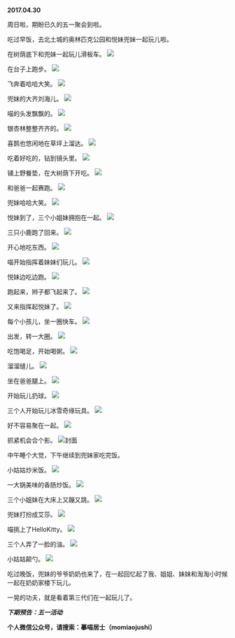 
          
**2017.04.30**

周日啦，期盼已久的五一聚会到啦。

吃过早饭，去北土城的奥林匹克公园和悦妹兜妹一起玩儿啦。

在树荫底下和兜妹一起玩儿滑板车。
![](https://pic2.zhimg.com/v2-8d5e0e377c801f9c794b4e06edf1c321.jpg)


在台子上跑步。
![](https://pic2.zhimg.com/v2-f40825c27a61255db40937fe99d25654.jpg)


飞奔着哈哈大笑。
![](https://pic4.zhimg.com/v2-6b518d5f34581b503dd69fda7c6323c4.jpg)


兜妹的大齐刘海儿。
![](https://pic4.zhimg.com/v2-3422cd53b8c10a0b2e8230b1b3b2b989.jpg)


喵的头发飘飘的。
![](https://pic3.zhimg.com/v2-f8a6c3a34f4438c1b58d842dacb73560.jpg)


银杏林整整齐齐的。
![](https://pic2.zhimg.com/v2-1977b4a414fc88bc7661d747d5c88ada.jpg)


喜鹊也悠闲地在草坪上溜达。
![](https://pic1.zhimg.com/v2-6f67c94404abb801e8fb34a45a94d330.jpg)


吃着好吃的，钻到镜头里。
![](https://pic3.zhimg.com/v2-188d0018afcab481c6573895323b73e2.jpg)


铺上野餐垫，在大树荫下开吃。
![](https://pic1.zhimg.com/v2-e8a6320722599dfa2fd7f1bbcc60cba8.jpg)


和爸爸一起赛跑。
![](https://pic4.zhimg.com/v2-f581458358cc57d802002423c2d73212.jpg)


兜妹哈哈大笑。
![](https://pic3.zhimg.com/v2-bddf37e74337e7933e6b89bedc259ece.jpg)


悦妹到了，三个小姐妹拥抱在一起。
![](https://pic1.zhimg.com/v2-697b8c899369a1593d9516d4f4b13e65.jpg)


三只小鹿跑了回来。
![](https://pic3.zhimg.com/v2-182f2dd0c1ed083b25d3960556a9498f.jpg)


开心地吃东西。
![](https://pic3.zhimg.com/v2-2f0030c16e59480665fca43dc10a24cf.jpg)


喵开始指挥着妹妹们玩儿。
![](https://pic1.zhimg.com/v2-2d96561162fb43634801fa6a8d47d7f0.jpg)


悦妹边吃边跑。
![](https://pic3.zhimg.com/v2-1a400ee4e11fc96b50353572245273d0.jpg)


跑起来，辫子都飞起来了。
![](https://pic4.zhimg.com/v2-0198d017cf9bacbc4f918c041545194a.jpg)


又来指挥起悦妹了。
![](https://pic3.zhimg.com/v2-73e9dcd72d0beb65a6eaaa8d8c1716be.jpg)


每个小孩儿，坐一圈快车。
![](https://pic3.zhimg.com/v2-f461a1a819b7aa21a4c10227c43087e1.jpg)


出发，转一大圈。
![](https://pic3.zhimg.com/v2-3388bcdbe6403e9c38070d8af309239f.jpg)


吃饱喝足，开始喝粥。
![](https://pic3.zhimg.com/v2-8b3ece90ca18d8fdaf6be0bc8301a2ae.jpg)


溜溜缝儿。
![](https://pic2.zhimg.com/v2-be1a7c88874b67de1ef9d3c38f3a01a1.jpg)


坐在爸爸腿上。
![](https://pic3.zhimg.com/v2-b292f45284798a1107dee14df0ddb391.jpg)


开始玩儿扔球。
![](https://pic1.zhimg.com/v2-765cc191cf28025d00f15b0bb30fef26.jpg)


三个人开始玩儿冰雪奇缘玩具。
![](https://pic4.zhimg.com/v2-2e775cbeb73ed0b932a006a1408c6d1e.jpg)


好不容易聚在一起。
![](https://pic4.zhimg.com/v2-2c61f7730121de90d6e7c58490c7b37f.jpg)


抓紧机会合个影。
![](https://pic4.zhimg.com/v2-b574a6eeb2c001eed42eebe4d9d01c81.jpg)封面


中午睡个大觉，下午继续到兜妹家吃完饭。

小姑姑炒米饭。
![](https://pic4.zhimg.com/v2-0466ac76d7699abd6356e9842ba1f5cc.jpg)


一大锅美味的香肠炒饭。
![](https://pic4.zhimg.com/v2-a5e78f02000a32963976b4a7dfb8068a.jpg)


三个小姐妹在大床上又蹦又跳。
![](https://pic4.zhimg.com/v2-ef8b7a60b8f00eb6f033a39ec034e3a6.jpg)


兜妹打扮成艾莎。
![](https://pic2.zhimg.com/v2-843d7be7cbe3a4e74a5d117c4d7f3867.jpg)


喵挑上了HelloKitty。
![](https://pic2.zhimg.com/v2-87956e1dfd89382b90aeded1048b846a.jpg)


三个人弄了一脸的油。
![](https://pic4.zhimg.com/v2-a805704870b1bb1d0245738a3d10785a.jpg)


小姑姑颠勺。
![](https://pic2.zhimg.com/v2-d79d608063215502ec0d0fe962345474.jpg)


吃过晚饭，兜妹的爷爷奶奶也来了，在一起回忆起了我、姐姐、妹妹和淘淘小时候一起在奶奶家楼下玩儿。

一晃的功夫，就是看着第三代们在一起玩儿了。


***下期预告：五一活动***


**个人微信公众号，请搜索：摹喵居士（momiaojushi）**

        